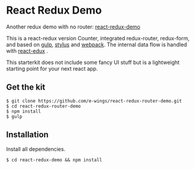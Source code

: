 # React Redux Demo

Another redux demo with no router: [react-redux-demo](https://github.com/e-wings/react-redux-demo)

This is a react-redux version Counter, integrated redux-router, redux-form, and based on [gulp](https://github.com/gulpjs/gulp), [stylus](https://github.com/LearnBoost/stylus) and [webpack](https://github.com/webpack/webpack). The internal data flow is handled with  [react-edux](https://github.com/reactjs/react-redux) .

This starterkit does not include some fancy UI stuff but is a lightweight starting point for your next react app.

## Get the kit

```
$ git clone https://github.com/e-wings/react-redux-router-demo.git
$ cd react-redux-router-demo
$ npm install
$ gulp

```

## Installation

Install all dependencies. 

```
$ cd react-redux-demo && npm install
```
